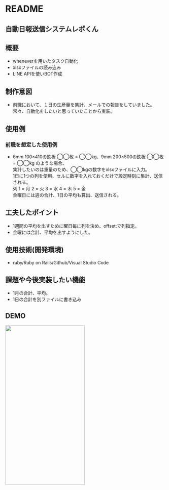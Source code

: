 # README

## 自動日報送信システムレポくん

## 概要

- wheneverを用いたタスク自動化
- xlsxファイルの読み込み
- LINE APIを使いBOT作成

## 制作意図

- 前職において、１日の生産量を集計、メールでの報告をしていました。
常々、自動化をしたいと思っていたことから実装。

## 使用例

### 前職を想定した使用例
- 6mm 100×410の鉄板 ◯◯枚 = ◯◯kg、9mm 200×500の鉄板 ◯◯枚 = ◯◯kg のような場合、<br>
集計したいのは重量のため、◯◯kgの数字をxlsxファイルに入力。<br>
1日に1つの列を使用、セルに数字を入れておくだけで設定時刻に集計、送信される。<br>
列 1 = 月 2 = 火 3 = 水 4 = 木 5 = 金<br>
金曜日には週の合計、1日の平均も算出、送信される。

## 工夫したポイント

- 1週間の平均を出すために曜日毎に列を決め、offset:で列指定。
- 金曜には合計、平均を出すようにした。

## 使用技術(開発環境)

- ruby/Ruby on Rails/Github/Visual Studio Code

## 課題や今後実装したい機能

- 1月の合計、平均。
- 1日の合計を別ファイルに書き込み

## DEMO

<img src="https://user-images.githubusercontent.com/67939220/93079308-e1c59000-f6c6-11ea-80dd-3143081a1450.gif" width = "250px" height ="500px">
